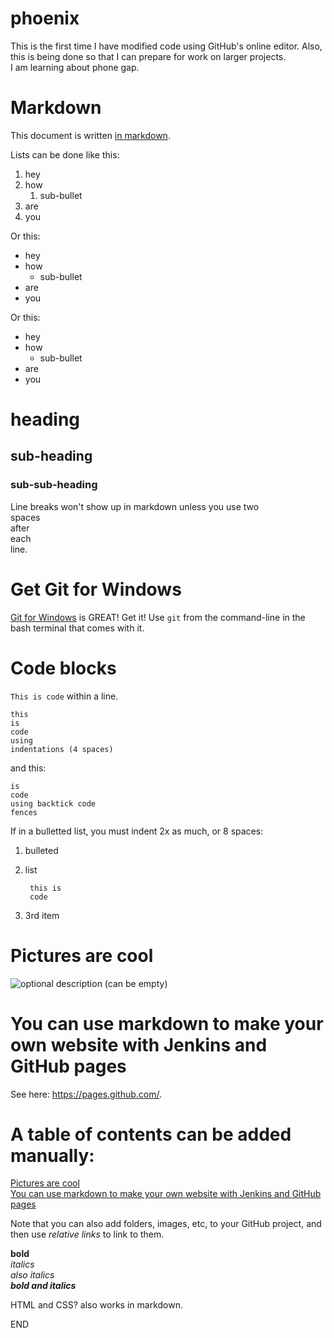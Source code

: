 # phoenix
This is the first time I have modified code using GitHub's online editor. Also, this is being done so that I can prepare for work on larger projects.  
I am learning about phone gap. 

# Markdown

This document is written [in markdown](https://guides.github.com/features/mastering-markdown/).

Lists can be done like this:

1. hey
1. how
    1. sub-bullet
1. are
1. you

Or this:

* hey
* how
    * sub-bullet
* are
* you

Or this:

- hey
- how
    - sub-bullet
- are
- you

# heading

## sub-heading

### sub-sub-heading

Line breaks
won't
show
up
in
markdown
unless you use
two  
spaces  
after  
each  
line.

# Get Git for Windows
[Git for Windows](https://gitforwindows.org/) is GREAT! Get it! Use `git` from the command-line in the bash terminal that comes with it.

# Code blocks

`This is code` within a line.

    this
    is
    code
    using
    indentations (4 spaces)
    
and this:

```
is 
code
using backtick code
fences
```

If in a bulletted list, you must indent 2x as much, or 8 spaces:

1. bulleted
1. list

        this is
        code
        
1. 3rd item

# Pictures are cool

![optional description (can be empty)](https://images-na.ssl-images-amazon.com/images/I/81lAjWUqr-L._AC_SL1500_.jpg)

# You can use markdown to make your own website with Jenkins and GitHub pages

See here: https://pages.github.com/.

# A table of contents can be added manually:

[Pictures are cool](#pictures-are-cool)  
[You can use markdown to make your own website with Jenkins and GitHub pages](#you-can-use-markdown-to-make-your-own-website-with-jenkins-and-github-pages)  

Note that you can also add folders, images, etc, to your GitHub project, and then use _relative links_ to link to them.

**bold**  
_italics_  
*also italics*  
**_bold and italics_**  

HTML and CSS? also works in markdown.

<!-- this is a comment in markdown
it can span multiple lines -->

END
